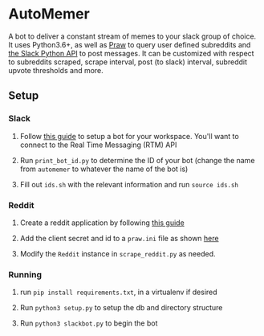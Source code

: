 # AutoMemer

A bot to deliver a constant stream of memes to your slack group of choice. It uses Python3.6+, as well as [Praw](https://praw.readthedocs.io/en/latest/) to
query user defined subreddits and [the Slack Python API](https://github.com/slackapi/python-slackclient) to post messages. It can
be customized with respect to subreddits scraped, scrape interval, post (to slack) interval, subreddit upvote thresholds and more.

## Setup
### Slack
1) Follow [this guide](https://get.slack.help/hc/en-us/articles/115005265703-Create-a-bot-for-your-workspace) to setup a bot for your workspace. You'll want to connect to the Real Time Messaging (RTM) API

2) Run `print_bot_id.py` to determine the ID of your bot (change the name from `automemer` to whatever the name of the bot is)

3) Fill out `ids.sh` with the relevant information and run `source ids.sh`

### Reddit
1) Create a reddit application by following [this guide](https://github.com/reddit-archive/reddit/wiki/OAuth2)

2) Add the client secret and id to a `praw.ini` file as shown [here](https://praw.readthedocs.io/en/latest/getting_started/configuration/prawini.html)

3) Modify the `Reddit` instance in `scrape_reddit.py` as needed.

### Running

1) run `pip install requirements.txt`, in a virtualenv if desired

2) Run `python3 setup.py` to setup the db and directory structure

3) Run `python3 slackbot.py` to begin the bot
